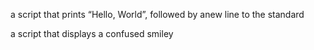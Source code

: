 a script that prints “Hello, World”, followed by anew line to the standard

a script that displays a confused smiley
